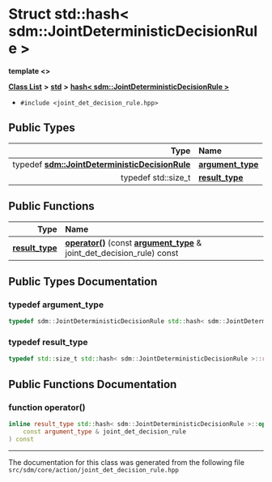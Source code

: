 
# Struct std::hash&lt; sdm::JointDeterministicDecisionRule &gt;

<link rel="stylesheet" href="https://cdnjs.cloudflare.com/ajax/libs/KaTeX/0.5.1/katex.min.css">
<link rel="stylesheet" href="https://cdn.jsdelivr.net/github-markdown-css/2.2.1/github-markdown.css"/>


**template &lt;&gt;**


[**Class List**](annotated.md) **>** [**std**](namespacestd.md) **>** [**hash&lt; sdm::JointDeterministicDecisionRule &gt;**](structstd_1_1hash_3_01sdm_1_1JointDeterministicDecisionRule_01_4.md)





* `#include <joint_det_decision_rule.hpp>`











## Public Types

| Type | Name |
| ---: | :--- |
| typedef [**sdm::JointDeterministicDecisionRule**](classsdm_1_1JointDeterministicDecisionRule.md) | [**argument\_type**](structstd_1_1hash_3_01sdm_1_1JointDeterministicDecisionRule_01_4.md#typedef-argument-type)  <br> |
| typedef std::size\_t | [**result\_type**](structstd_1_1hash_3_01sdm_1_1JointDeterministicDecisionRule_01_4.md#typedef-result-type)  <br> |




## Public Functions

| Type | Name |
| ---: | :--- |
|  [**result\_type**](structstd_1_1hash_3_01sdm_1_1JointDeterministicDecisionRule_01_4.md#typedef-result-type) | [**operator()**](structstd_1_1hash_3_01sdm_1_1JointDeterministicDecisionRule_01_4.md#function-operator()) (const [**argument\_type**](structstd_1_1hash_3_01sdm_1_1JointDeterministicDecisionRule_01_4.md#typedef-argument-type) & joint\_det\_decision\_rule) const<br> |








## Public Types Documentation


### typedef argument\_type 


```cpp
typedef sdm::JointDeterministicDecisionRule std::hash< sdm::JointDeterministicDecisionRule >::argument_type;
```



### typedef result\_type 


```cpp
typedef std::size_t std::hash< sdm::JointDeterministicDecisionRule >::result_type;
```


## Public Functions Documentation


### function operator() 


```cpp
inline result_type std::hash< sdm::JointDeterministicDecisionRule >::operator() (
    const argument_type & joint_det_decision_rule
) const
```



------------------------------
The documentation for this class was generated from the following file `src/sdm/core/action/joint_det_decision_rule.hpp`